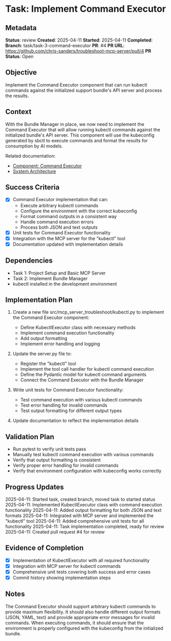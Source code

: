 # Task: Implement Command Executor

## Metadata
**Status**: review
**Created**: 2025-04-11
**Started**: 2025-04-11
**Completed**: 
**Branch**: task/task-3-command-executor
**PR**: #4
**PR URL**: https://github.com/chris-sanders/troubleshoot-mcp-server/pull/4
**PR Status**: Open

## Objective
Implement the Command Executor component that can run kubectl commands against the initialized support bundle's API server and process the results.

## Context
With the Bundle Manager in place, we now need to implement the Command Executor that will allow running kubectl commands against the initialized bundle's API server. This component will use the kubeconfig generated by sbctl to execute commands and format the results for consumption by AI models.

Related documentation:
- [Component: Command Executor](/docs/components/command-executor.md)
- [System Architecture](/docs/architecture.md)

## Success Criteria
- [x] Command Executor implementation that can:
  - Execute arbitrary kubectl commands
  - Configure the environment with the correct kubeconfig
  - Format command outputs in a consistent way
  - Handle command execution errors
  - Process both JSON and text outputs
- [x] Unit tests for Command Executor functionality
- [x] Integration with the MCP server for the "kubectl" tool
- [x] Documentation updated with implementation details

## Dependencies
- Task 1: Project Setup and Basic MCP Server
- Task 2: Implement Bundle Manager
- kubectl installed in the development environment

## Implementation Plan

1. Create a new file src/mcp_server_troubleshoot/kubectl.py to implement the Command Executor component:
   - Define KubectlExecutor class with necessary methods
   - Implement command execution functionality
   - Add output formatting
   - Implement error handling and logging

2. Update the server.py file to:
   - Register the "kubectl" tool
   - Implement the tool call handler for kubectl command execution
   - Define the Pydantic model for kubectl command arguments
   - Connect the Command Executor with the Bundle Manager

3. Write unit tests for Command Executor functionality:
   - Test command execution with various kubectl commands
   - Test error handling for invalid commands
   - Test output formatting for different output types

4. Update documentation to reflect the implementation details

## Validation Plan
- Run pytest to verify unit tests pass
- Manually test kubectl command execution with various commands
- Verify that output formatting is consistent
- Verify proper error handling for invalid commands
- Verify that environment configuration with kubeconfig works correctly

## Progress Updates
2025-04-11: Started task, created branch, moved task to started status
2025-04-11: Implemented KubectlExecutor class with command execution functionality
2025-04-11: Added output formatting for both JSON and text formats
2025-04-11: Integrated with MCP server and implemented the "kubectl" tool
2025-04-11: Added comprehensive unit tests for all functionality
2025-04-11: Task implementation completed, ready for review
2025-04-11: Created pull request #4 for review

## Evidence of Completion
- [x] Implementation of KubectlExecutor with all required functionality
- [x] Integration with MCP server for kubectl commands
- [x] Comprehensive unit tests covering both success and error cases
- [x] Commit history showing implementation steps

## Notes
The Command Executor should support arbitrary kubectl commands to provide maximum flexibility. It should also handle different output formats (JSON, YAML, text) and provide appropriate error messages for invalid commands. When executing commands, it should ensure that the environment is properly configured with the kubeconfig from the initialized bundle.